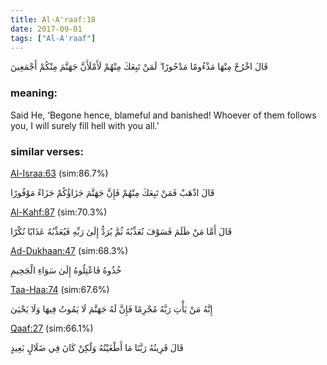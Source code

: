 ```yaml
---
title: Al-A'raaf:18
date: 2017-09-01
tags: ["Al-A'raaf"]
---
```

قَالَ اخْرُجْ مِنْهَا مَذْءُومًا مَدْحُورًا ۖ لَمَنْ تَبِعَكَ مِنْهُمْ لَأَمْلَأَنَّ جَهَنَّمَ مِنْكُمْ أَجْمَعِينَ
### meaning: 
Said He, ‘Begone hence, blameful and banished! Whoever of them follows you, I will surely fill hell with you all.’
### similar verses: 

[Al-Israa:63](/17/63) (sim:86.7%)

قَالَ اذْهَبْ فَمَنْ تَبِعَكَ مِنْهُمْ فَإِنَّ جَهَنَّمَ جَزَاؤُكُمْ جَزَاءً مَوْفُورًا

[Al-Kahf:87](/18/87) (sim:70.3%)

قَالَ أَمَّا مَنْ ظَلَمَ فَسَوْفَ نُعَذِّبُهُ ثُمَّ يُرَدُّ إِلَىٰ رَبِّهِ فَيُعَذِّبُهُ عَذَابًا نُكْرًا

[Ad-Dukhaan:47](/44/47) (sim:68.3%)

خُذُوهُ فَاعْتِلُوهُ إِلَىٰ سَوَاءِ الْجَحِيمِ

[Taa-Haa:74](/20/74) (sim:67.6%)

إِنَّهُ مَنْ يَأْتِ رَبَّهُ مُجْرِمًا فَإِنَّ لَهُ جَهَنَّمَ لَا يَمُوتُ فِيهَا وَلَا يَحْيَىٰ

[Qaaf:27](/50/27) (sim:66.1%)

قَالَ قَرِينُهُ رَبَّنَا مَا أَطْغَيْتُهُ وَلَٰكِنْ كَانَ فِي ضَلَالٍ بَعِيدٍ
